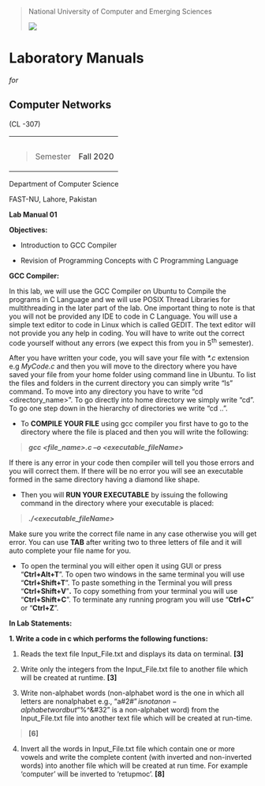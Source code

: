> National University of Computer and Emerging Sciences
> 
> ![](media/image1.jpg)

# Laboratory Manuals

*for*

## Computer Networks

(CL -307)

<table>
<tbody>
<tr class="odd">
<td></td>
<td></td>
</tr>
<tr class="even">
<td></td>
<td></td>
</tr>
<tr class="odd">
<td><blockquote>
<p>Semester</p>
</blockquote></td>
<td>Fall 2020</td>
</tr>
</tbody>
</table>

Department of Computer Science

FAST-NU, Lahore, Pakistan

**Lab Manual 01**

**Objectives:**

  - Introduction to GCC Compiler

  - Revision of Programming Concepts with C Programming Language

**GCC Compiler:**

In this lab, we will use the GCC Compiler on Ubuntu to Compile the
programs in C Language and we will use POSIX Thread Libraries for
multithreading in the later part of the lab. One important thing to note
is that you will not be provided any IDE to code in C Language. You will
use a simple text editor to code in Linux which is called GEDIT. The
text editor will not provide you any help in coding. You will have to
write out the correct code yourself without any errors (we expect this
from you in 5<sup>th</sup> semester).

After you have written your code, you will save your file with *\*.c*
extension e.g *MyCode.c* and then you will move to the directory where
you have saved your file from your home folder using command line in
Ubuntu. To list the files and folders in the current directory you can
simply write “ls” command. To move into any directory you have to write
“cd \<directory\_name\>”. To go directly into home directory we simply
write “cd”. To go one step down in the hierarchy of directories we write
“cd ..”.

  - To **COMPILE YOUR FILE** using gcc compiler you first have to go to
    the directory where the file is placed and then you will write the
    following:

> ***gcc \<file\_name\>.c –o \<executable\_fileName\>***

If there is any error in your code then compiler will tell you those
errors and you will correct them. If there will be no error you will see
an executable formed in the same directory having a diamond like shape.

  - Then you will **RUN YOUR EXECUTABLE** by issuing the following
    command in the directory where your executable is placed:

> ***./\<executable\_fileName\>***

Make sure you write the correct file name in any case otherwise you will
get error. You can use **TAB** after writing two to three letters of
file and it will auto complete your file name for you.

  - To open the terminal you will either open it using GUI or press
    “**Ctrl+Alt+T**”. To open two windows in the same terminal you
    will use “**Ctrl+Shift+T**”. To paste something in the Terminal you
    will press “**Ctrl+Shift+V**”**.** To copy something from your
    terminal you will use “**Ctrl+Shift+C**”. To terminate any running
    program you will use “**Ctrl+C**” or “**Ctrl+Z**”.

**In Lab Statements:**

**1. Write a code in c which performs the following functions:**

1.  Reads the text file Input\_File.txt and displays its data on
    terminal. **\[3\]**

2.  Write only the integers from the Input\_File.txt file to another
    file which will be created at runtime. **\[3\]**

3.  Write non-alphabet words (non-alphabet word is the one in which all
    letters are nonalphabet e.g., “a\#$2\#” is not a non-alphabet word
    but “$%^&\#32” is a non-alphabet word) from the Input\_File.txt file
    into another text file which will be created at run-time.

> **\[6\]**

4.  Invert all the words in Input\_File.txt file which contain one or
    more vowels and write the complete content (with inverted and
    non-inverted words) into another file which will be created at run
    time. For example ‘computer’ will be inverted to ‘retupmoc’.
    **\[8\]**
